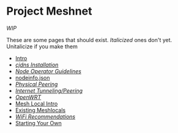 # Project Meshnet

*WIP*

These are some pages that should exist. *Italicized* ones don't yet. Unitalicize
if you make them

* [Intro](intro.md)
 * [*cjdns Installation*](cjdns/Installation.md)
 * [*Node Operator Guidelines*](cjdns/Operator_Guidelines.md)
 * [nodeinfo.json](cjdns/nodeinfo-json.md)
 * [*Physical Peering*](cjdns/ETHInterface.md)
 * [*Internet Tunneling/Peering*](cjdns/UDPInterface.md)
* [*OpenWRT*](OpenWRT.md)
* [Mesh Local Intro](meshlocals/intro.md)
 * [Existing Meshlocals](meshlocals/existing/index.md)
 * [*WiFi Recommendations*](meshlocals/wifi.md)
 * [Starting Your Own](meshlocals/diy.md)